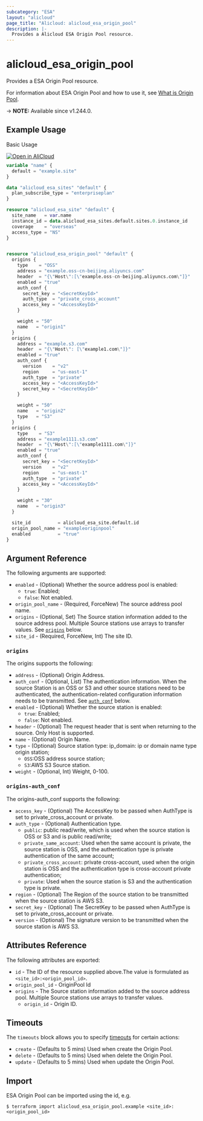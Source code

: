 ```yaml
---
subcategory: "ESA"
layout: "alicloud"
page_title: "Alicloud: alicloud_esa_origin_pool"
description: |-
  Provides a Alicloud ESA Origin Pool resource.
---
```


# alicloud_esa_origin_pool

Provides a ESA Origin Pool resource.



For information about ESA Origin Pool and how to use it, see [What is Origin Pool](https://next.api.alibabacloud.com/document/ESA/2024-09-10/CreateOriginPool).

-> **NOTE:** Available since v1.244.0.

## Example Usage

Basic Usage

<div style="display: block;margin-bottom: 40px;"><div class="oics-button" style="float: right;position: absolute;margin-bottom: 10px;">
  <a href="https://api.aliyun.com/terraform?resource=alicloud_esa_origin_pool&exampleId=a88fb391-b048-ab2d-0d09-2c7630c6ef9e3ef6000b&activeTab=example&spm=docs.r.esa_origin_pool.0.a88fb391b0&intl_lang=EN_US" target="_blank">
    <img alt="Open in AliCloud" src="https://img.alicdn.com/imgextra/i1/O1CN01hjjqXv1uYUlY56FyX_!!6000000006049-55-tps-254-36.svg" style="max-height: 44px; max-width: 100%;">
  </a>
</div></div>

```terraform
variable "name" {
  default = "example.site"
}

data "alicloud_esa_sites" "default" {
  plan_subscribe_type = "enterpriseplan"
}

resource "alicloud_esa_site" "default" {
  site_name   = var.name
  instance_id = data.alicloud_esa_sites.default.sites.0.instance_id
  coverage    = "overseas"
  access_type = "NS"
}


resource "alicloud_esa_origin_pool" "default" {
  origins {
    type    = "OSS"
    address = "example.oss-cn-beijing.aliyuncs.com"
    header  = "{\"Host\":[\"example.oss-cn-beijing.aliyuncs.com\"]}"
    enabled = "true"
    auth_conf {
      secret_key = "<SecretKeyId>"
      auth_type  = "private_cross_account"
      access_key = "<AccessKeyId>"
    }

    weight = "50"
    name   = "origin1"
  }
  origins {
    address = "example.s3.com"
    header  = "{\"Host\": [\"example1.com\"]}"
    enabled = "true"
    auth_conf {
      version    = "v2"
      region     = "us-east-1"
      auth_type  = "private"
      access_key = "<AccessKeyId>"
      secret_key = "<SecretKeyId>"
    }

    weight = "50"
    name   = "origin2"
    type   = "S3"
  }
  origins {
    type    = "S3"
    address = "example1111.s3.com"
    header  = "{\"Host\":[\"example1111.com\"]}"
    enabled = "true"
    auth_conf {
      secret_key = "<SecretKeyId>"
      version    = "v2"
      region     = "us-east-1"
      auth_type  = "private"
      access_key = "<AccessKeyId>"
    }

    weight = "30"
    name   = "origin3"
  }

  site_id          = alicloud_esa_site.default.id
  origin_pool_name = "exampleoriginpool"
  enabled          = "true"
}
```

## Argument Reference

The following arguments are supported:
* `enabled` - (Optional) Whether the source address pool is enabled:
  - `true`: Enabled;
  - `false`: Not enabled.
* `origin_pool_name` - (Required, ForceNew) The source address pool name.
* `origins` - (Optional, Set) The Source station information added to the source address pool. Multiple Source stations use arrays to transfer values. See [`origins`](#origins) below.
* `site_id` - (Required, ForceNew, Int) The site ID.

### `origins`

The origins supports the following:
* `address` - (Optional) Origin Address.
* `auth_conf` - (Optional, List) The authentication information. When the source Station is an OSS or S3 and other source stations need to be authenticated, the authentication-related configuration information needs to be transmitted. See [`auth_conf`](#origins-auth_conf) below.
* `enabled` - (Optional) Whether the source station is enabled:
  - `true`: Enabled;
  - `false`: Not enabled.
* `header` - (Optional) The request header that is sent when returning to the source. Only Host is supported.
* `name` - (Optional) Origin Name.
* `type` - (Optional) Source station type:
ip_domain: ip or domain name type origin station;
  - `OSS`:OSS address source station;
  - `S3`:AWS S3 Source station.
* `weight` - (Optional, Int) Weight, 0-100.

### `origins-auth_conf`

The origins-auth_conf supports the following:
* `access_key` - (Optional) The AccessKey to be passed when AuthType is set to private_cross_account or private.
* `auth_type` - (Optional) Authentication type.
  - `public`: public read/write, which is used when the source station is OSS or S3 and is public read/write;
  - `private_same_account`: Used when the same account is private, the source station is OSS, and the authentication type is private authentication of the same account;
  - `private_cross_account`: private cross-account, used when the origin station is OSS and the authentication type is cross-account private authentication;
  - `private`: Used when the source station is S3 and the authentication type is private.
* `region` - (Optional) The Region of the source station to be transmitted when the source station is AWS S3.
* `secret_key` - (Optional) The SecretKey to be passed when AuthType is set to private_cross_account or private.
* `version` - (Optional) The signature version to be transmitted when the source station is AWS S3.

## Attributes Reference

The following attributes are exported:
* `id` - The ID of the resource supplied above.The value is formulated as `<site_id>:<origin_pool_id>`.
* `origin_pool_id` - OriginPool Id
* `origins` - The Source station information added to the source address pool. Multiple Source stations use arrays to transfer values.
  * `origin_id` - Origin ID.

## Timeouts

The `timeouts` block allows you to specify [timeouts](https://developer.hashicorp.com/terraform/language/resources/syntax#operation-timeouts) for certain actions:
* `create` - (Defaults to 5 mins) Used when create the Origin Pool.
* `delete` - (Defaults to 5 mins) Used when delete the Origin Pool.
* `update` - (Defaults to 5 mins) Used when update the Origin Pool.

## Import

ESA Origin Pool can be imported using the id, e.g.

```shell
$ terraform import alicloud_esa_origin_pool.example <site_id>:<origin_pool_id>
```